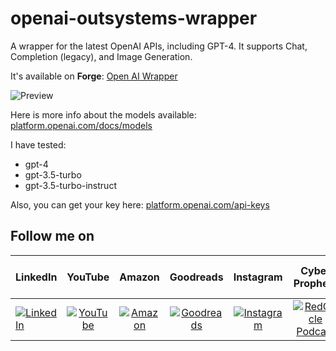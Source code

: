 # openai-outsystems-wrapper

A wrapper for the latest OpenAI APIs, including GPT-4. It supports Chat, Completion (legacy), and Image Generation.

It's available on **Forge**:
[Open AI Wrapper](https://www.outsystems.com/forge/component-overview/18160/openai-api-wrapper-o11)

![Preview](https://www.outsystems.com/forge/DownloadResource.aspx?FileName=FullSize_16931_Screenshot20240308214554.png)

Here is more info about the models available:
[platform.openai.com/docs/models](https://platform.openai.com/docs/models)

I have tested:
- gpt-4
- gpt-3.5-turbo
- gpt-3.5-turbo-instruct

Also, you can get your key here:
[platform.openai.com/api-keys](https://platform.openai.com/api-keys)

## Follow me on

|  LinkedIn  |YouTube|Amazon|Goodreads|Instagram|Cyber Prophets|Sharing Your Stories|TikTok|
|:----------|:------------:|:------------:|:------------:|:------------:|:------------:|:------------:|:------------:|
|[![LinkedIn](https://i.stack.imgur.com/idQWu.png)](https://www.linkedin.com/in/federiconavarrete)|[![YouTube](https://i.stack.imgur.com/CFPMR.png)](https://youtube.com/@FedericoNavarrete)|[![Amazon](https://i.stack.imgur.com/NFOeE.png)](https://www.amazon.com/Federico-Navarrete/e/B08NJTXQRV)|[![Goodreads](https://i.stack.imgur.com/oBk0g.jpg)](https://www.goodreads.com/author/show/21125413.Federico_Navarrete)|[![Instagram](https://i.stack.imgur.com/PIfqY.png)](https://www.instagram.com/federico_the_consultant)|[![RedCircle Podcast](https://i.stack.imgur.com/4XICF.png)](https://redcircle.com/shows/cyber-prophets)|[![RedCircle Podcast](https://i.stack.imgur.com/4XICF.png)](https://redcircle.com/shows/sharing-your-stories)|[![TikTok](https://i.stack.imgur.com/pP7X2.png)](https://www.tiktok.com/@federicostories)|
